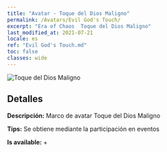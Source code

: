 ```yaml
---
title: "Avatar - Toque del Dios Maligno"
permalink: /Avatars/Evil God's Touch/
excerpt: "Era of Chaos  Toque del Dios Maligno"
last_modified_at: 2021-07-21
locale: es
ref: "Evil God's Touch.md"
toc: false
classes: wide
---
```

 ![Toque del Dios Maligno](/images/a/avatarFrame_88.png)

## Detalles

 **Descripción:** Marco de avatar Toque del Dios Maligno 

 **Tips:** Se obtiene mediante la participación en eventos 

 **Is available:**  + 

